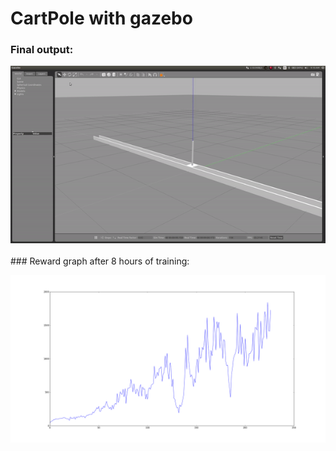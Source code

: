 # CartPole with gazebo

### Final output:
<div style="text-align:center"><img src="/img/out.gif" /></div>


<br/>
### Reward graph after 8 hours of training:

![alt text](/img/reward.png?style=centerme)
